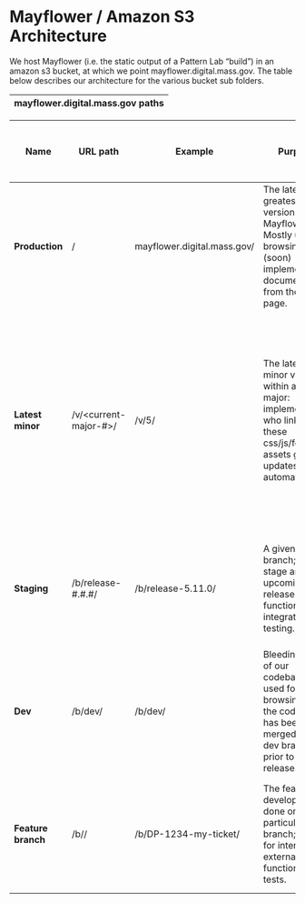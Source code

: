 # Mayflower / Amazon S3 Architecture

We host Mayflower (i.e. the static output of a Pattern Lab “build”) in an amazon s3 bucket, at which we point mayflower.digital.mass.gov.  The table below describes our architecture for the various bucket sub folders.


|mayflower.digital.mass.gov paths|
|---|

|Name|URL path|Example|Purpose|What code gets deployed here?|When does code get deployed here?|How does code get deployed here?|Permanent or temporary?|
|---|---|---|---|---|---|---|---|
|**Production**|/|mayflower.digital.mass.gov/|The latest and greatest version of Mayflower.  Mostly used for browsing and (soon) implementation documentation from the home page.|Pattern Lab build artifacts from a production tag (i.e. 5.10.0) cut off master branch..|During the release process, when a release branch is merged into master.|Release manager executes a script command.  See release docs.|Permanent (and dynamic, i.e. the contents change when a new release is deployed here)|
|**Latest minor**|/v/<current-major-#>/|/v/5/|The latest minor version within a given major: implementers who link to these css/js/font/icon assets get safe updates automatically|Pattern Lab build artifacts from a production tag (i.e. 5.10.0) cut off master branch. Note: if the production tag starts a new major release, then a new /<current-major-#> directory will be created automatically.|During the release process, when a release branch is merged into master.|Release manager executes a script command.  See release docs.|Permanent (and dynamic, i.e. the contents change when a new release is deployed here)|
|**Staging**|/b/release-#.#.#/|/b/release-5.11.0/|A given release branch; used to stage an upcoming release for functional / integration testing.|Pattern Lab build artifacts from the release branch.|When a release branch (which has an open PR) has a new commit pushed.|CircleCI deploys as part of build for the release branch.|Temporary (can be deleted when the release testing is done) @TODO script this|
|**Dev**|/b/dev/|/b/dev/|Bleeding edge of our codebase; used for browsing all of the code that has been merged into dev branch prior to release.|Pattern Lab build artifacts from the dev branch. |When a feature PR is squashed and merged into dev branch.|CircleCI deploys as part of build for the  dev branch.|Permanent (and dynamic, i.e. the contents change when new work is merged in)|
|**Feature branch**|/b/<my-branch-name>/|/b/DP-1234-my-ticket/|The feature development done on a particular branch; used for internal and external review functional tests.|Pattern Lab build artifacts from the feature branch.|When a feature branch (which has an open PR) has a new commit pushed.|CircleCI deploys as part of build for the feature branch.|Temporary (can be deleted when the feature testing is done) @TODO script this
